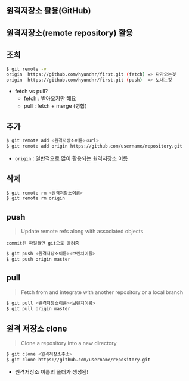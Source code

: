 ## 원격저장소 활용(GitHub)

## 원격저장소(remote repository) 활용

## 조희

```bash
$ git remote -v
origin  https://github.com/hyundnr/first.git (fetch) => 다가오는것
origin  https://github.com/hyundnr/first.git (push)  => 보내는것
```

- fetch vs pull?
  - fetch : 받아오기만 해요
  - pull : fetch + merge (병합)

## 추가

```bash
$ git remote add <원격저장소이름><url>
$ git remote add origin https://github.com/username/repository.git
```

- `origin`  : 일반적으로 많이 활용되는 원격저장소 이름

## 삭제

```bash
$ git remote rm <원격저장소이름>
$ git remote rm origin
```

##  push

> Update remote refs along with associated objects

`commit된 파일들만 git으로 올려줌`

```bash
$ git push <원격저장소이름><브렌치이름>
$ git push origin master
```



## pull

> Fetch from and integrate with another repository or a local branch

~~~bash
$ git pull <원격저장소이름><브렌치이름>
$ git pull origin master
~~~



## 원격 저장소 clone

>  Clone a repository into a new directory

```bash
$ git clone <원격저장소주소>
$ git clone https://github.com/username/repository.git
```

- 원격저장소 이름의 폴더가 생성됨!